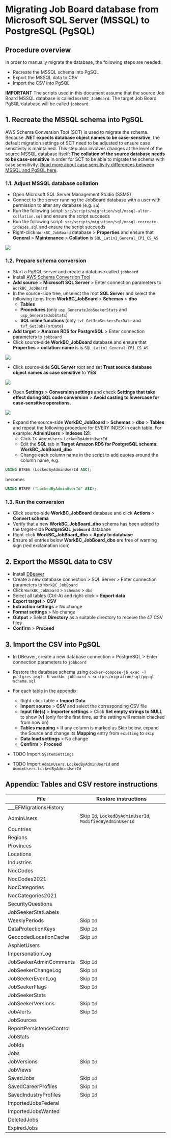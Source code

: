 Migrating Job Board database from Microsoft SQL Server (MSSQL) to PostgreSQL (PgSQL)
==========================================

## Procedure overview
In order to manually migrate the database, the following steps are needed:
- Recreate the MSSQL schema into PgSQL
- Export the MSSQL data to CSV
- Import the CSV into PgSQL

**IMPORTANT** The scripts used in this document assume that the source Job Board MSSQL database is called `WorkBC_JobBoard`. The target Job Board PgSQL database will be called `jobboard`.

## 1. Recreate the MSSQL schema into PgSQL
AWS Schema Conversion Tool (SCT) is used to migrate the schema. Because **.NET expects database object names to be case-sensitive**, the default migration settings of SCT need to be adjusted to ensure case sensitivity is maintained. This step also involves changes at the level of the source MSSQL database itself: **The collation of the source database needs to be case-sensitive** in order for SCT to be able to migrate the schema with case sensitivity. [Read more about case sensitivity differences between MSSQL and PgSQL here](https://docs.aws.amazon.com/dms/latest/sql-server-to-aurora-postgresql-migration-playbook/chap-sql-server-aurora-pg.sql.casesensitivity.html).

### 1.1. Adjust MSSQL database collation
- Open Microsoft SQL Server Management Studio (SSMS)
- Connect to the server running the JobBoard database with a user with permission to alter any database (e.g. `sa`)
- Run the following script: `src/scripts/migration/sql/mssql-alter-collation.sql` and ensure the script succeeds
- Run the following script: `src/scripts/migration/sql/mssql-recreate-indexes.sql` and ensure the script succeeds
- Right-click `WorkBC_JobBoard` database > **Properties** and ensure that **General** > **Maintenance** > **Collation** is `SQL_Latin1_General_CP1_CS_AS`

![](./images/collation-ssms.png)

### 1.2. Prepare schema conversion
- Start a PgSQL server and create a database called `jobboard`
- Install [AWS Schema Conversion Tool](https://docs.aws.amazon.com/SchemaConversionTool/latest/userguide/CHAP_Installing.Procedure.html)
- **Add source** > **Microsoft SQL Server** > Enter connection parameters to `WorkBC_JobBoard`
- In the source-side tree, unselect the root **SQL Server** and select the following items from **WorkBC_JobBoard** > **Schemas** > **dbo**
  - **Tables**
  - **Procedures** (only `usp_GenerateJobSeekerStats` and `usp_GenerateJobStats`)
  - **SQL inline functions** (only `tvf_GetJobSeekersForDate` and `tvf_GetJobsForDate`)
- **Add target** > **Amazon RDS for PostgreSQL** > Enter connection parameters to `jobboard`
- Click source-side **WorkBC_JobBoard** database and ensure that **Properties** > **collation-name** is is `SQL_Latin1_General_CP1_CS_AS`

![](./images/collation-source.png)

- Click source-side **SQL Server** root and set **Treat source database object names as case sensitive** to **YES**

![](./images/case-sensitivity-source.png)

- Open **Settings** > **Conversion settings** and check **Settings that take effect during SQL code conversion** > **Avoid casting to lowercase for case-sensitive operations.**

![](./images/case-sensitivity-target.png)

- Expand the source-side **WorkBC_JobBoard** > **Schemas** > **dbo** > **Tables** and repeat the following procedure for EVERY INDEX in each table. For example: **AdminUsers** > **Indexes [2]**:
  - Click `IX_AdminUsers_LockedByAdminUserId`
  - Edit the **SQL** tab in **Target Amazon RDS for PostgreSQL schema: WorkBC_JobBoard_dbo**
  - Change each column name in the script to add quotes around the column name, e.g.
```sql
USING BTREE (LockedByAdminUserId ASC);
```
becomes
```sql
USING BTREE ("LockedByAdminUserId" ASC);
```

### 1.3. Run the conversion
- Click source-side **WorkBC_JobBoard** database and click **Actions** > **Convert schema**
- Verify that a new **WorkBC_JobBoard_dbo** schema has been added to the target-side **PostgreSQL `jobboard`** database
- Right-click **WorkBC_JobBoard_dbo** > **Apply to database**
- Ensure all entries below **WorkBC_JobBoard_dbo** are free of warning sign (red exclamation icon)

## 2. Export the MSSQL data to CSV
- Install [DBeaver](https://dbeaver.io/download/)
- Create a new database connection > SQL Server > Enter connection parameters to `WorkBC_JobBoard`
- Click `WorkBC_JobBoard` > `Schemas` > `dbo`
- Select all tables (Ctrl-A) and right-click > **Export data**
- **Export target** > **CSV**
- **Extraction settings** > No change
- **Format settings** > No change
- **Output** > Select **Directory** as a suitable directory to receive the 47 CSV files
- **Confirm** > **Proceed**

## 3. Import the CSV into PgSQL
- In DBeaver, create a new database connection > PostgreSQL > Enter connection parameters to `jobboard`
- Restore the database schema using `docker-compose-jb exec -T postgres psql -U workbc jobboard < scripts/migration/sql/pgsql-schema.sql`
- For each table in the appendix:
  - Right-click table > **Import Data**
  - **Import source** > **CSV** and select the corresponding CSV file
  - **Input file(s)** > **Importer settings** > Click **Set empty strings to NULL** to show **[v]** (only for the first time, as the setting will remain checked from now on)
  - **Tables mapping** > If any column is marked as Skip below, expand the Source and change its **Mapping** entry from `existing` to `skip`
  - **Data load settings** > No change
  - **Confirm** > **Proceed**

- TODO Import `SystemSettings`
- TODO Import `AdminUsers.LockedByAdminUserId` and `AdminUsers.LockedByAdminUserId`

## Appendix: Tables and CSV restore instructions

| File | Restore instructions |
| ---- | ------- |
| ___EFMigrationsHistory | |
| AdminUsers | Skip `Id`, `LockedByAdminUserId`, `ModifiedByAdminUserId` |
| Countries | |
| Regions | |
| Provinces | |
| Locations | |
| Industries | |
| NocCodes | |
| NocCodes2021 | |
| NocCategories | |
| NocCategories2021 | |
| SecurityQuestions | |
| JobSeekerStatLabels | |
| WeeklyPeriods | Skip `Id` |
| DataProtectionKeys | Skip `Id` |
| GeocodedLocationCache | Skip `Id` |
| AspNetUsers | |
| ImpersonationLog | |
| JobSeekerAdminComments | Skip `Id` |
| JobSeekerChangeLog | Skip `Id` |
| JobSeekerEventLog | Skip `Id` |
| JobSeekerFlags | Skip `Id` |
| JobSeekerStats | |
| JobSeekerVersions | Skip `Id` |
| JobAlerts | Skip `Id` |
| JobSources | |
| ReportPersistenceControl | |
| JobStats | |
| JobIds | |
| Jobs | |
| JobVersions | Skip `Id` |
| JobViews | |
| SavedJobs | Skip `Id` |
| SavedCareerProfiles | Skip `Id` |
| SavedIndustryProfiles | Skip `Id` |
| ImportedJobsFederal | |
| ImportedJobsWanted | |
| DeletedJobs | |
| ExpiredJobs | |
